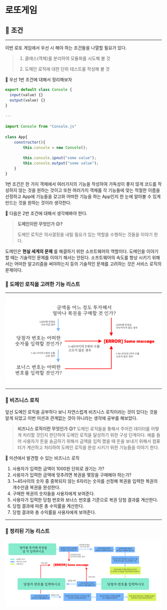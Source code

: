 # 로또게임

## :file_folder: 조건

---

이번 로또 게임에서 우선 시 해야 하는 조건들을 나열할 필요가 있다.

> 1. 클래스(객체)를 분리하여 모듈화를 시도해 볼 것
>
> 2. 도메인 로직에 대한 단위 테스트를 작성해 볼 것

:open_file_folder: 우선 1번 조건에 대해서 정리해보자

```javascript
export default class Console {
  input(value) {}
  output(value) {}
}

---

import Console from "Console.js"

class App{
    constructor(){
        this.console = new Console();

        this.console.ipnut("some value");
        this.console.output("some value");
    }
}
```

1번 조건은 한 가지 객체에서 여러가지의 기능을 작성하여 가독성이 좋지 않게 코드를 작성하지 않는 것을 원하는 것이고 또한 여러가지 객체를 각 기능들에 맞는 적절한 이름을 선정하고 App에 기능들을 갖고와 어떠한 기능을 하는 App인지 한 눈에 알아볼 수 있게 만드는 것을 원하는 것이라 생각한다.

:open_file_folder: 다음은 2번 조건에 대해서 생각해봐야 한다.

> **도메인이란 무엇인가 :confused:?**
>
> 도메인 로직은 의사결정을 내릴 필요가 있는 역할을 수행하는 것들을 이야기 한다.

도메인은 **현실 세계의 문제** 를 해결하기 위한 소프트웨어의 역할이다.
도메인을 이야기 할 때는 기술적인 문제를 이야기 해서는 안된다. 소프트웨어의 속도를 향상 시키기 위해서는 어떠한 알고리즘을 써야하는지 등의 기술적인 문제를 고려하는 것은 서비스 로직의 문제이다.

### :file_folder: 도메인 로직을 고려한 기능 리스트

---

![Tux, domain-logic](./domain-logic.png)

---

### :file_folder: 비즈니스 로직

앞선 도메인 로직을 공부하다 보니 자연스럽게 비즈니스 로직이라는 것이 있다는 것을 알게 되었고 이번 미션과 관계없는 것이 아니라는 생각에 공부를 해보았다.

> **비즈니스 로직이란 무엇인가 :confused:?**
> 도메인 로직들을 통해서 주어진 데이터를 어떻게 처리할 것인지 판단하여 도메인 로직을 달성하기 위한 구성 단계이다. 예를 들어 사용자가 돈을 송금하기 위해서 금액을 입력 했을 때 돈을 보내기 위해서 컴퓨터가 계산하고 처리하여 도메인 로직을 완성 시키기 위한 기능들을 이야기 한다.

:open_file_folder: 미션에서 발견할 수 있는 비즈니스 로직

1. 사용자가 입력한 금액이 1000원 단위로 끊기는 가?
2. 사용자가 입력한 금액에 맞추려면 복권을 몇장을 구매해야 하는가?
3. 1~45사이의 숫자 중 중복되지 않는 6자리는 숫자를 선정해 복권을 입력한 복권의 개수만큼 복권을 완성한다.
4. 구매한 복권의 숫자들을 사용자에게 보여준다.
5. 사용자가 입력한 당첨 번호와 보너스 번호를 기준으로 복권 당첨 결과를 계산한다.
6. 당첨 결과에 따른 총 수익률을 계산한다.
7. 당첨 결과와 총 수익률을 사용자에게 보여준다.

---

### :file_folder: 정리된 기능 리스트

![feature-list](./feature-list.png)
